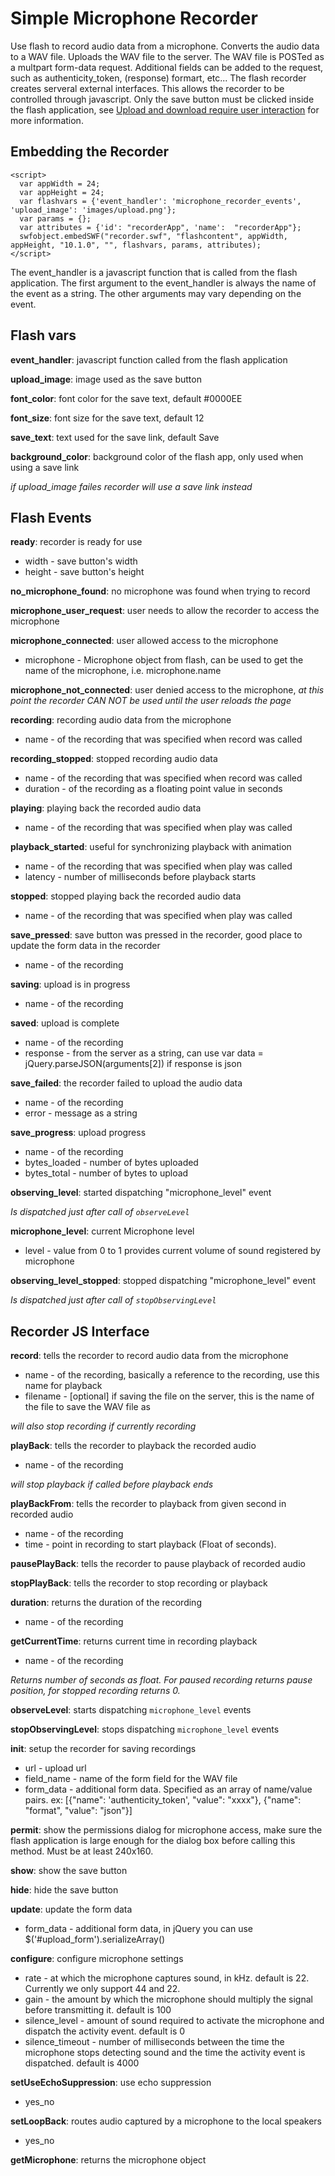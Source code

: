 Simple Microphone Recorder
==========================

Use flash to record audio data from a microphone. Converts the audio data to a WAV file. Uploads the WAV file to the server. The WAV file is POSTed as a multpart form-data request. Additional fields can be added to the request, such as authenticity_token, (response) formart, etc... The flash recorder creates serveral external interfaces. This allows the recorder to be controlled through javascript. Only the save button must be clicked inside the flash application, see [Upload and download require user interaction](http://www.adobe.com/devnet/flashplayer/articles/fplayer10_security_changes.html#head3) for more information.


Embedding the Recorder
----------------------

    <script>
      var appWidth = 24;
      var appHeight = 24;
      var flashvars = {'event_handler': 'microphone_recorder_events', 'upload_image': 'images/upload.png'};
      var params = {};
      var attributes = {'id': "recorderApp", 'name':  "recorderApp"};
      swfobject.embedSWF("recorder.swf", "flashcontent", appWidth, appHeight, "10.1.0", "", flashvars, params, attributes);
    </script>

The event_handler is a javascript function that is called from the flash application. The first argument to the event_handler is always the name of the event as a string. The other arguments may vary depending on the event.


Flash vars
----------

**event_handler**: javascript function called from the flash application

**upload_image**: image used as the save button

**font_color**: font color for the save text, default #0000EE

**font_size**: font size for the save text, default 12

**save_text**: text used for the save link, default Save

**background_color**: background color of the flash app, only used when using a save link

*if upload_image failes recorder will use a save link instead*


Flash Events
------------

**ready**: recorder is ready for use

* width - save button's width
* height - save button's height

**no_microphone_found**: no microphone was found when trying to record

**microphone_user_request**: user needs to allow the recorder to access the microphone

**microphone_connected**: user allowed access to the microphone

* microphone - Microphone object from flash, can be used to get the name of the microphone, i.e. microphone.name

**microphone_not_connected**: user denied access to the microphone, *at this point the recorder CAN NOT be used until the user reloads the page*

**recording**: recording audio data from the microphone

* name - of the recording that was specified when record was called

**recording_stopped**: stopped recording audio data

* name - of the recording that was specified when record was called
* duration - of the recording as a floating point value in seconds

**playing**: playing back the recorded audio data

* name - of the recording that was specified when play was called

**playback_started**: useful for synchronizing playback with animation

* name - of the recording that was specified when play was called
* latency - number of milliseconds before playback starts

**stopped**: stopped playing back the recorded audio data

* name - of the recording that was specified when play was called

**save_pressed**: save button was pressed in the recorder, good place to update the form data in the recorder

* name - of the recording

**saving**: upload is in progress

* name - of the recording

**saved**: upload is complete

* name - of the recording
* response - from the server as a string, can use var data = jQuery.parseJSON(arguments[2]) if response is json

**save_failed**: the recorder failed to upload the audio data

* name - of the recording
* error - message as a string

**save_progress**: upload progress

* name - of the recording
* bytes_loaded - number of bytes uploaded
* bytes_total - number of bytes to upload

**observing_level**: started dispatching "microphone_level" event

*Is dispatched just after call of `observeLevel`*

**microphone_level**: current Microphone level

* level - value from 0 to 1 provides current volume of sound registered by microphone
 
**observing_level_stopped**: stopped dispatching "microphone_level" event

*Is dispatched just after call of `stopObservingLevel`*

Recorder JS Interface
---------------------

**record**: tells the recorder to record audio data from the microphone

* name - of the recording, basically a reference to the recording, use this name for playback
* filename - [optional] if saving the file on the server, this is the name of the file to save the WAV file as

*will also stop recording if currently recording*

**playBack**: tells the recorder to playback the recorded audio

* name - of the recording

*will stop playback if called before playback ends*

**playBackFrom**: tells the recorder to playback from given second in recorded audio

* name - of the recording
* time - point in recording to start playback (Float of seconds).

**pausePlayBack**: tells the recorder to pause playback of recorded audio

**stopPlayBack**: tells the recorder to stop recording or playback

**duration**: returns the duration of the recording

* name - of the recording

**getCurrentTime**: returns current time in recording playback

* name - of the recording

*Returns number of seconds as float. For paused recording returns pause position, for stopped recording returns 0.*

**observeLevel**: starts dispatching `microphone_level` events

**stopObservingLevel**: stops dispatching `microphone_level` events

**init**: setup the recorder for saving recordings

* url - upload url
* field_name - name of the form field for the WAV file
* form_data - additional form data. Specified as an array of name/value pairs. ex: [{"name": 'authenticity_token', "value": "xxxx"}, {"name": "format", "value": "json"}]

**permit**: show the permissions dialog for microphone access, make sure the flash application is large enough for the dialog box before calling this method. Must be at least 240x160.

**show**: show the save button

**hide**: hide the save button

**update**: update the form data

* form_data - additional form data, in jQuery you can use $('#upload_form').serializeArray()

**configure**: configure microphone settings

* rate - at which the microphone captures sound, in kHz. default is 22. Currently we only support 44 and 22.
* gain - the amount by which the microphone should multiply the signal before transmitting it. default is 100
* silence_level - amount of sound required to activate the microphone and dispatch the activity event. default is 0
* silence_timeout - number of milliseconds between the time the microphone stops detecting sound and the time the activity event is dispatched. default is 4000

**setUseEchoSuppression**: use echo suppression

* yes_no

**setLoopBack**: routes audio captured by a microphone to the local speakers

* yes_no

**getMicrophone**: returns the microphone object
